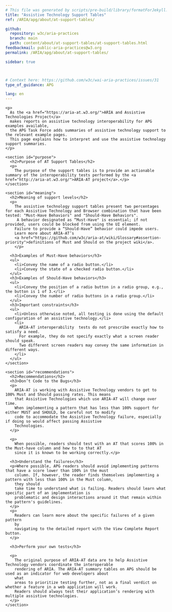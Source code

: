 ```yaml
---
# This file was generated by scripts/pre-build/library/formatForJekyll.js
title: "Assistive Technology Support Tables"
ref: /ARIA/apg/about/at-support-tables/

github:
  repository: w3c/aria-practices
  branch: main
  path: content/about/at-support-tables/at-support-tables.html
feedbackmail: public-aria-practices@w3.org
permalink: /ARIA/apg/about/at-support-tables/

sidebar: true



# Context here: https://github.com/w3c/wai-aria-practices/issues/31
type_of_guidance: APG

lang: en
---
```

<meta charset="UTF-8" />
<meta content="width=device-width, initial-scale=1.0" name="viewport" />
<title>AT Support Tables</title>

<script src="../../../../content-assets/wai-aria-practices/shared/js/highlight.pack.js"></script>
<script src="../../../../content-assets/wai-aria-practices/shared/js/app.js"></script>


<link 
  rel="stylesheet"
  href="{{ '/content-assets/wai-aria-practices/styles.css' | relative_url }}"
>
<!-- Code highlighting styles -->
<link 
  rel="stylesheet"
  href="{{ '/content-assets/wai-aria-practices/shared/css/github.css' | relative_url }}"
>

<script>
const addBodyClass = undefined;
const enableSidebar = true;
if (addBodyClass) document.body.classList.add(addBodyClass);
if (enableSidebar) document.body.classList.add('has-sidebar');
</script>
    

<script>
    const parentPage = window.location.pathname.match(
      /\/(patterns|practices|about)\//
    )?.[1];
    if (parentPage) {
      const parentHref = 'a[href*="' + parentPage + '"]';
      document.querySelector(parentHref).classList.add('active');
    }
  </script>
<div>

  <div>
    
    <p>
      As the <a href="https://aria-at.w3.org/">ARIA and Assistive Technologies Project</a>
      makes reports on assistive technology interoperability for APG examples available,
      the APG Task Force adds summaries of assistive technology support to the relevant example pages.
      This page explains how to interpret and use the assistive technology support summaries.
    </p>

    <section id="purpose">
      <h2>Purpose of AT Support Tables</h2>
      <p>
        The purpose of the support tables is to provide an actionable summary of the interoperability tests performed by the <a href="http://aria-at.w3.org/">ARIA-AT project</a>.</p>
    </section>

    <section id="meaning">
      <h2>Meaning of support levels</h2>
      <p>
        The assistive technology support tables present two percentages for each Assistive Technology and Browser combination that have been tested: "Must-Have Behaviors" and "Should-Have Behaviors".
         A behavior designated as “Must-Have" is essential; if not provided, users could be blocked from using the UI element.
        Failure to provide a “Should-Have” behavior could impede users.
        Learn more about ARIA-AT’s
        <a href="https://github.com/w3c/aria-at/wiki/Glossary#assertion-priority">definitions of Must and Should on the project wiki</a>.
        </p>

      <h3>Examples of Must-Have behaviors</h3>
      <ul>
        <li>Convey the name of a radio button.</li>
        <li>Convey the state of a checked radio button.</li>
      </ul>
      <h3>Examples of Should-Have behaviors</h3>
      <ul>
        <li>Convey the position of a radio button in a radio group, e.g., the button is 1 of 3.</li>
        <li>Convey the number of radio buttons in a radio group.</li>
      </ul>
      <h3>Important constraints</h3>
      <ul>
        <li>Unless otherwise noted, all testing is done using the default configuration of an assistive technology.</li>
        <li>
          ARIA-AT interoperability  tests do not prescribe exactly how to satisfy a need.
          For example, they do not specify exactly what a screen reader should speak.
          Two different screen readers may convey the same information in different ways.
        </li>
      </ul>
    </section>
    
    <section id="recommendations">
      <h2>Recommendations</h2>
      <h3>Don’t Code to the Bugs</h3>
      <p>
        ARIA-AT is working with Assistive Technology vendors to get to 100% Must and Should passing rates. This means
        that Assistive Technologies which use ARIA-AT will change over time.
        When implementing a pattern that has less than 100% support for either MUST and SHOULD, be careful not to modify
        code to accommodate the Assistive Technology failure, especially if doing so would affect passing Assistive
        Technologies.
      </p>

      <p>
        When possible, readers should test with an AT that scores 100% in the Must-have column and hew to to that AT
        since it is known to be working correctly.</p>

      <h3>Understand the failures</h3>
      <p>Where possible, APG readers should avoid implementing patterns that have a score lower than 100% in the must
        column. If, however, the reader finds themselves implementing a pattern with less than 100% in the Must column,
        they should
        take time to understand what is failing. Readers should learn what specific part of an implementation is
        problematic and design interactions around it that remain within the pattern's guidelines.
      </p>
      <p>
        Readers can learn more about the specific failures of a given pattern
        by
        navigating to the detailed report with the View Complete Report button.
      </p>

      <h3>Perform your own tests</h3>

      <p>
        The original purpose of ARIA-AT data are to help Assistive Technology vendors coordinate the interoperable
        rendering of ARIA. The ARIA-AT summary tables on APG should be used as an indicator for web developers about
        what
        areas to prioritize testing further, not as a final verdict on whether a feature in a web application will work.
        Readers should always test their application’s rendering with multiple assistive technologies.
      </p>
    </section>


  </div>

</div>
<script
  src="{{ '/content-assets/wai-aria-practices/shared/js/skipto.js' | relative_url }}"
  data-skipto="colorTheme:aria; displayOption:popup; containerElement:div"
></script>


